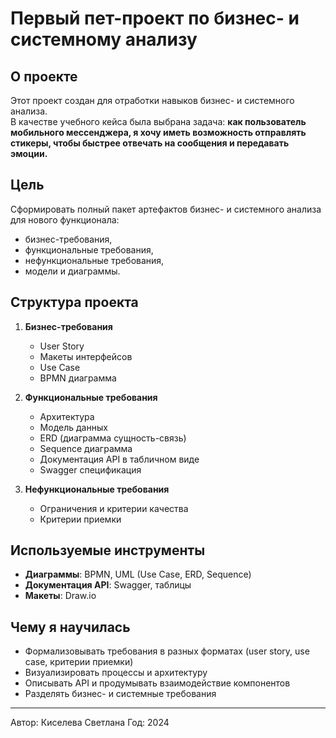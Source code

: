# Первый пет-проект по бизнес- и системному анализу

## О проекте
Этот проект создан для отработки навыков бизнес- и системного анализа.  
В качестве учебного кейса была выбрана задача: **как пользователь мобильного мессенджера, я хочу иметь возможность отправлять стикеры, чтобы быстрее отвечать на сообщения и передавать эмоции.**

## Цель
Сформировать полный пакет артефактов бизнес- и системного анализа для нового функционала:
- бизнес-требования,
- функциональные требования,
- нефункциональные требования,
- модели и диаграммы.

## Структура проекта
1. **Бизнес-требования**
   - User Story  
   - Макеты интерфейсов  
   - Use Case  
   - BPMN диаграмма  

2. **Функциональные требования**
   - Архитектура  
   - Модель данных  
   - ERD (диаграмма сущность-связь)  
   - Sequence диаграмма  
   - Документация API в табличном виде  
   - Swagger спецификация  

3. **Нефункциональные требования**
   - Ограничения и критерии качества  
   - Критерии приемки  

## Используемые инструменты
- **Диаграммы**: BPMN, UML (Use Case, ERD, Sequence)  
- **Документация API**: Swagger, таблицы  
- **Макеты**: Draw.io

## Чему я научилась
- Формализовывать требования в разных форматах (user story, use case, критерии приемки)  
- Визуализировать процессы и архитектуру  
- Описывать API и продумывать взаимодействие компонентов  
- Разделять бизнес- и системные требования  

---

Автор: Киселева Светлана 
Год: 2024  

